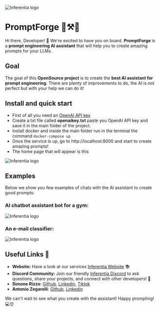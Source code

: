 ![Inferentia logo](https://inferentia.xyz/assets/img/logo_testo_small.png)
# PromptForge 📃⚒️🤖

Hi there, Developer! 👋 We're excited to have you on board. **PromptForge** is a **prompt engineering AI assistant** that will help you to create amazing prompts for your LLMs.

## Goal
The goal of this **OpenSource project** is to create the **best AI assistant for prompt engineering**. There are plenty of improvements to do, the AI is not perfect but with your help we can do it!

## Install and quick start
* First of all you need an  [OpenAI API key](https://platform.openai.com/account/api-keys)
* Create a txt file called **openaikey.txt** paste you OpenAI API key and save it in the main folder of the project.
* Install docker and inside the main folder run in the terminal the command ```docker-compose up```
* Once the service is up, go to http://localhost:8000 and start to create amazing prompts! 
* The home page that will appear is this  

![Inferentia logo](https://inferentia.xyz/assets/img/prompt_ai_assistant/assistant_home.png)

## Examples
Below we show you few examples of chats with the AI assistant to create good prompts:

### AI chatbot assistant bot for a gym:
![Inferentia logo](https://inferentia.xyz/assets/img/prompt_ai_assistant/assistant1.png)

### An e-mail classifier:  
![Inferentia logo](https://inferentia.xyz/assets/img/prompt_ai_assistant/assistant2.png)


## Useful Links 🔗

- **Website:** Have a look at our services [Inferentia Website](https://inferentia.xyz) 📚
- **Discord Community:** Join our friendly [Inferentia Discord](https://discord.gg/uUc8W9g8du) to ask questions, share your projects, and connect with other developers! 💬
- **Simone Rizzo**: [Github](https://github.com/simone-rizzo), [Linkedin](https://www.linkedin.com/in/simone-rizzo-9851b7147/), [Tiktok](https://www.tiktok.com/@simonerizzo98)
- **Antonio Zegarelli**: [Github](https://github.com/89oinotna), [Linkedin](https://www.linkedin.com/in/zegarelli-antonio/)

We can't wait to see what you create with the assistant! Happy prompting! 💻😊
